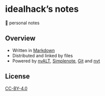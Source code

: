 # idealhack’s notes

📓 personal notes

## Overview

- Written in [Markdown](https://daringfireball.net/projects/markdown/)
- Distributed and linked by files
- Powered by [nvALT](https://brettterpstra.com/projects/nvalt/), [Simplenote](https://simplenote.com/), [Git](https://git-scm.com/) and [nvt](https://github.com/idealhack/nvt)

## License

[CC-BY-4.0](https://creativecommons.org/licenses/by/4.0/)
